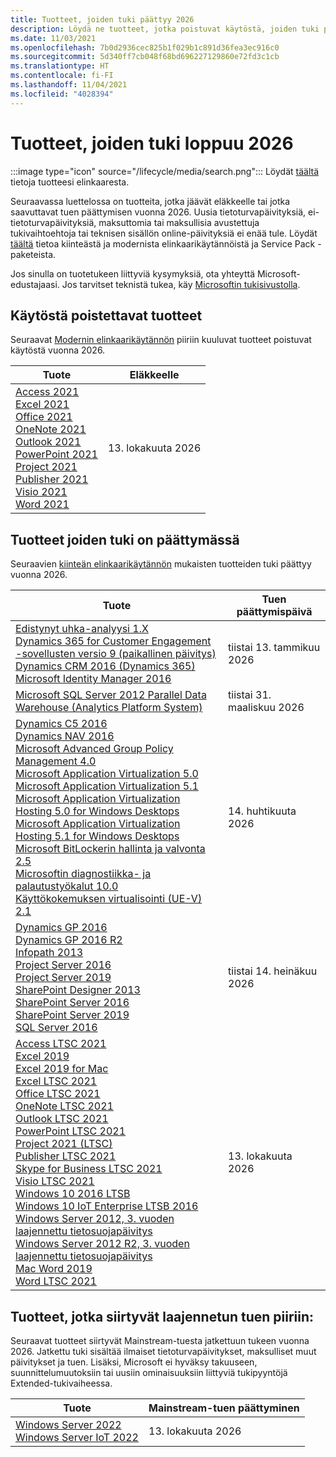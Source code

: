 ```yaml
---
title: Tuotteet, joiden tuki päättyy 2026
description: Löydä ne tuotteet, jotka poistuvat käytöstä, joiden tuki päättyy tai jotka siirtyvät Mainstream-tuesta laajennetun tuen piiriin vuonna 2026.
ms.date: 11/03/2021
ms.openlocfilehash: 7b0d2936cec825b1f029b1c891d36fea3ec916c0
ms.sourcegitcommit: 5d340ff7cb048f68bd696227129860e72fd3c1cb
ms.translationtype: HT
ms.contentlocale: fi-FI
ms.lasthandoff: 11/04/2021
ms.locfileid: "4028394"
---
```

# <a name="products-ending-support-in-2026"></a>Tuotteet, joiden tuki loppuu 2026

:::image type="icon" source="/lifecycle/media/search.png":::
Löydät [täältä](/lifecycle/products/) tietoja tuotteesi elinkaaresta.

Seuraavassa luettelossa on tuotteita, jotka jäävät eläkkeelle tai jotka saavuttavat tuen päättymisen vuonna 2026. Uusia tietoturvapäivityksiä, ei-tietoturvapäivityksiä, maksuttomia tai maksullisia avustettuja tukivaihtoehtoja tai teknisen sisällön online-päivityksiä ei enää tule. Löydät [täältä](/lifecycle/overview/product-end-of-support-overview) tietoa kiinteästä ja modernista elinkaarikäytännöistä ja Service Pack -paketeista.

Jos sinulla on tuotetukeen liittyviä kysymyksiä, ota yhteyttä Microsoft-edustajaasi. Jos tarvitset teknistä tukea, käy [Microsoftin tukisivustolla](https://support.microsoft.com/contactus/?ws=support).

## <a name="product-retirements"></a>Käytöstä poistettavat tuotteet

Seuraavat [Modernin elinkaarikäytännön](/lifecycle/policies/modern) piiriin kuuluvat tuotteet poistuvat käytöstä vuonna 2026.

| Tuote | Eläkkeelle |
| --- | --- |
| [Access 2021](/lifecycle/products/access-2021?branch=live)<br>[Excel 2021](/lifecycle/products/excel-2021?branch=live)<br>[Office 2021](/lifecycle/products/office-2021?branch=live)<br>[OneNote 2021](/lifecycle/products/onenote-2021?branch=live)<br>[Outlook 2021](/lifecycle/products/outlook-2021?branch=live)<br>[PowerPoint 2021](/lifecycle/products/powerpoint-2021?branch=live)<br>[Project 2021](/lifecycle/products/project-2021?branch=live)<br>[Publisher 2021](/lifecycle/products/publisher-2021?branch=live)<br>[Visio 2021](/lifecycle/products/visio-2021?branch=live)<br>[Word 2021](/lifecycle/products/word-2021?branch=live)<br> | 13. lokakuuta 2026 |




## <a name="products-reaching-end-of-support"></a>Tuotteet joiden tuki on päättymässä

Seuraavien [kiinteän elinkaarikäytännön](/lifecycle/policies/fixed) mukaisten tuotteiden tuki päättyy vuonna 2026.

| Tuote | Tuen päättymispäivä |
| --- | --- |
| [Edistynyt uhka-analyysi 1.X](/lifecycle/products/advanced-threat-analytics-1x?branch=live)<br>[Dynamics 365 for Customer Engagement -sovellusten versio 9 (paikallinen päivitys)](/lifecycle/products/dynamics-365-for-customer-engagement-apps-version-9-onpremises-update?branch=live)<br>[Dynamics CRM 2016 (Dynamics 365)](/lifecycle/products/dynamics-crm-2016-dynamics-365?branch=live)<br>[Microsoft Identity Manager 2016](/lifecycle/products/microsoft-identity-manager-2016?branch=live)<br> | tiistai 13. tammikuu 2026 |
| [Microsoft SQL Server 2012 Parallel Data Warehouse (Analytics Platform System)](/lifecycle/products/microsoft-sql-server-2012-parallel-data-warehouse-analytics-platform-system?branch=live)<br> | tiistai 31. maaliskuu 2026 |
| [Dynamics C5 2016](/lifecycle/products/dynamics-c5-2016?branch=live)<br>[Dynamics NAV 2016](/lifecycle/products/dynamics-nav-2016?branch=live)<br>[Microsoft Advanced Group Policy Management 4.0](/lifecycle/products/microsoft-advanced-group-policy-management-40?branch=live)<br>[Microsoft Application Virtualization 5.0](/lifecycle/products/microsoft-application-virtualization-50?branch=live)<br>[Microsoft Application Virtualization 5.1](/lifecycle/products/microsoft-application-virtualization-51?branch=live)<br>[Microsoft Application Virtualization Hosting 5.0 for Windows Desktops](/lifecycle/products/microsoft-application-virtualization-hosting-50?branch=live)<br>[Microsoft Application Virtualization Hosting 5.1 for Windows Desktops](/lifecycle/products/microsoft-application-virtualization-hosting-51?branch=live)<br>[Microsoft BitLockerin hallinta ja valvonta 2.5](/lifecycle/products/microsoft-bitlocker-administration-and-monitoring-25?branch=live)<br>[Microsoftin diagnostiikka- ja palautustyökalut 10.0](/lifecycle/products/microsoft-diagnostics-and-recovery-toolset-100?branch=live)<br>[Käyttökokemuksen virtualisointi (UE-V) 2.1](/lifecycle/products/user-experience-virtualization-uev-21?branch=live)<br> | 14. huhtikuuta 2026 |
| [Dynamics GP 2016](/lifecycle/products/dynamics-gp-2016?branch=live)<br>[Dynamics GP 2016 R2](/lifecycle/products/dynamics-gp-2016-r2?branch=live)<br>[Infopath 2013](/lifecycle/products/infopath-2013?branch=live)<br>[Project Server 2016](/lifecycle/products/project-server-2016?branch=live)<br>[Project Server 2019](/lifecycle/products/project-server-2019?branch=live)<br>[SharePoint Designer 2013](/lifecycle/products/sharepoint-designer-2013?branch=live)<br>[SharePoint Server 2016](/lifecycle/products/sharepoint-server-2016?branch=live)<br>[SharePoint Server 2019](/lifecycle/products/sharepoint-server-2019?branch=live)<br>[SQL Server 2016](/lifecycle/products/sql-server-2016?branch=live)<br> | tiistai 14. heinäkuu 2026 |
| [Access LTSC 2021](/lifecycle/products/access-ltsc-2021?branch=live)<br>[Excel 2019](/lifecycle/products/excel-2019?branch=live)<br>[Excel 2019 for Mac](/lifecycle/products/excel-2019-for-mac?branch=live)<br>[Excel LTSC 2021](/lifecycle/products/excel-ltsc-2021?branch=live)<br>[Office LTSC 2021](/lifecycle/products/office-ltsc-2021?branch=live)<br>[OneNote LTSC 2021](/lifecycle/products/onenote-ltsc-2021?branch=live)<br>[Outlook LTSC 2021](/lifecycle/products/outlook-ltsc-2021?branch=live)<br>[PowerPoint LTSC 2021](/lifecycle/products/powerpoint-ltsc-2021?branch=live)<br>[Project 2021 (LTSC)](/lifecycle/products/project-2021-ltsc?branch=live)<br>[Publisher LTSC 2021](/lifecycle/products/publisher-ltsc-2021?branch=live)<br>[Skype for Business LTSC 2021](/lifecycle/products/skype-for-business-ltsc-2021?branch=live)<br>[Visio LTSC 2021](/lifecycle/products/visio-ltsc-2021?branch=live)<br>[Windows 10 2016 LTSB](/lifecycle/products/windows-10-2016-ltsb?branch=live)<br>[Windows 10 IoT Enterprise LTSB 2016](/lifecycle/products/windows-10-iot-enterprise-ltsb-2016?branch=live)<br>[Windows Server 2012, 3. vuoden laajennettu tietosuojapäivitys](/lifecycle/products/windows-server-2012?branch=live)<br>[Windows Server 2012 R2, 3. vuoden laajennettu tietosuojapäivitys](/lifecycle/products/windows-server-2012-r2?branch=live)<br>[Mac Word 2019](/lifecycle/products/word-2019-for-mac?branch=live)<br>[Word LTSC 2021](/lifecycle/products/word-ltsc-2021?branch=live)<br> | 13. lokakuuta 2026 |


## <a name="products-moving-to-extended-support"></a>Tuotteet, jotka siirtyvät laajennetun tuen piiriin:

Seuraavat tuotteet siirtyvät Mainstream-tuesta jatkettuun tukeen vuonna 2026. Jatkettu tuki sisältää ilmaiset tietoturvapäivitykset, maksulliset muut päivitykset ja tuen. Lisäksi, Microsoft ei hyväksy takuuseen, suunnittelumuutoksiin tai uusiin ominaisuuksiin liittyviä tukipyyntöjä Extended-tukivaiheessa.

| Tuote | Mainstream-tuen päättyminen |
| --- | --- |
| [Windows Server 2022](/lifecycle/products/windows-server-2022?branch=live)<br>[Windows Server IoT 2022](/lifecycle/products/windows-server-iot-2022?branch=live)<br> | 13. lokakuuta 2026 |
